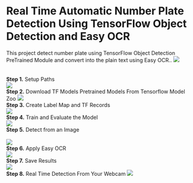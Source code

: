 # Real Time Automatic Number Plate Detection Using TensorFlow Object Detection and Easy OCR
<p>This project detect number plate using TensorFlow Object Detection PreTrained Module and convert into the plain text using Easy OCR.</a>. 
<img src="https://i.postimg.cc/RZg37Hhq/Screenshot-25.png">

<br />
<br/><br/>
<b>Step 1.</b> Setup Paths<br/>
<img src="https://i.postimg.cc/T38HJKyj/image.png">
<br/>
<b>Step 2.</b> Download TF Models Pretrained Models From Tensorflow Model Zoo
<img src="https://i.imgur.com/FSQFo16.png">
<br/>
<b>Step 3.</b> Create Label Map and TF Records
<br/>
<img src="https://i.postimg.cc/7P0BYxtf/image.png">
<br/>
<b>Step 4.</b> Train and Evaluate the Model
<br/>
<img src="https://i.postimg.cc/m2rFpj9B/image.png"><br/>
<b>Step 5.</b> Detect from an Image <br/>
<br/>
<img src="https://i.postimg.cc/25Xz6d6F/image.png"><br/>
<b>Step 6.</b> Apply Easy OCR 
<br />
<img src="https://i.postimg.cc/9FpH0PgR/image.png"><br/>
<b>Step 7.</b> Save Results  

<br /> 
<img src="https://i.postimg.cc/2ygbZRSG/image.png"><br/>
<b>Step 8.</b> Real Time Detection From Your Webcam
<img src="https://i.postimg.cc/RZg37Hhq/Screenshot-25.png"> 
<br />
